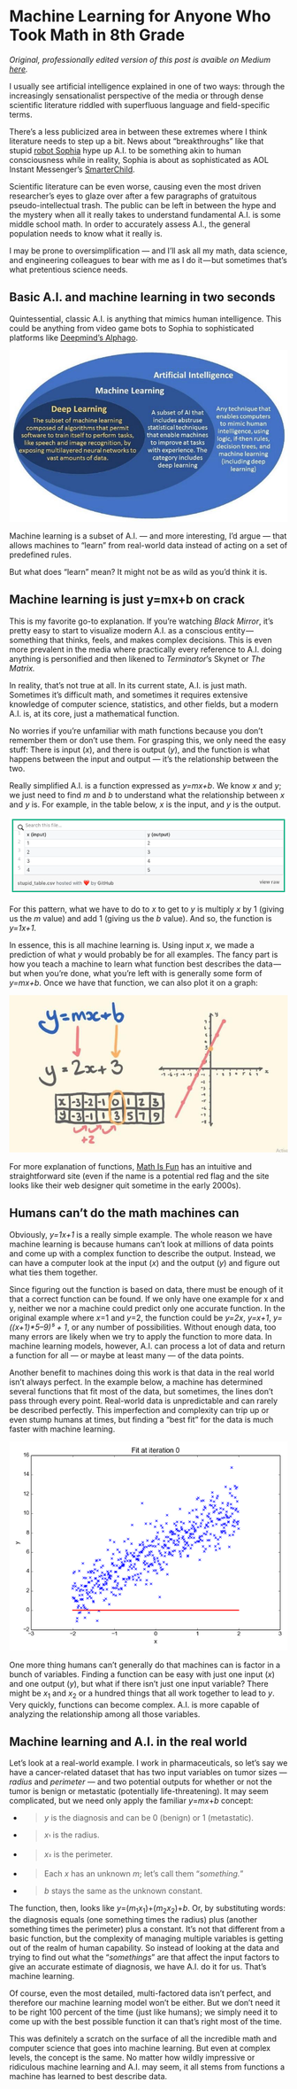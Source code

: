 # Machine Learning for Anyone Who Took Math in 8th Grade

_Original, professionally edited version of this post is avaible on Medium [here](https://medium.com/s/story/machine-learning-for-anyone-who-took-math-in-8th-grade-60fa9198b5eb)._

I usually see artificial intelligence explained in one of two ways: through the increasingly sensationalist perspective of the media or through dense scientific literature riddled with superfluous language and field-specific terms.

There’s a less publicized area in between these extremes where I think literature needs to step up a bit. News about “breakthroughs” like that stupid [<span class="underline">robot Sophia</span>](https://www.hansonrobotics.com/sophia/) hype up A.I. to be something akin to human consciousness while in reality, Sophia is about as sophisticated as AOL Instant Messenger’s [<span class="underline">SmarterChild</span>](https://en.wikipedia.org/wiki/SmarterChild).

Scientific literature can be even worse, causing even the most driven researcher’s eyes to glaze over after a few paragraphs of gratuitous pseudo-intellectual trash. The public can be left in between the hype and the mystery when all it really takes to understand fundamental A.I. is some middle school math. In order to accurately assess A.I., the general population needs to know what it really is.

I may be prone to oversimplification — and I’ll ask all my math, data science, and engineering colleagues to bear with me as I do it — but sometimes that’s what pretentious science needs.

## Basic A.I. and machine learning in two seconds

Quintessential, classic A.I. is anything that mimics human intelligence. This could be anything from video game bots to Sophia to sophisticated platforms like [<span class="underline">Deepmind’s Alphago</span>](https://deepmind.com/research/alphago/).

![[Source](https://geospatialmedia.s3.amazonaws.com/wp-content/uploads/2017/05/AAEAAQAAAAAAAAhPAAAAJDlkMWMwNTA1LTZkZjUtNDA5MS1hYT.jpg) (ignore deep learning — in this context it’s the same)](/images/name/media/image4.jpg)

Machine learning is a subset of A.I. — and more interesting, I’d argue — that allows machines to “learn” from real-world data instead of acting on a set of predefined rules.

But what does “learn” mean? It might not be as wild as you’d think it is.

## Machine learning is just y=mx+b on crack

This is my favorite go-to explanation. If you’re watching *Black Mirror*, it’s pretty easy to start to visualize modern A.I. as a conscious entity — something that thinks, feels, and makes complex decisions. This is even more prevalent in the media where practically every reference to A.I. doing anything is personified and then likened to *Terminator*’s Skynet or *The* *Matrix.*

In reality, that’s not true at all. In its current state, A.I. is just math. Sometimes it’s difficult math, and sometimes it requires extensive knowledge of computer science, statistics, and other fields, but a modern A.I. is, at its core, just a mathematical function.

No worries if you’re unfamiliar with math functions because you don’t remember them or don’t use them. For grasping this, we only need the easy stuff: There is input (_x_), and there is output (_y_), and the function is what happens between the input and output — it’s the relationship between the two.

Really simplified A.I. is a function expressed as _y=mx+b_. We know _x_ and _y_; we just need to find _m_ and _b_ to understand what the relationship between _x_ and _y_ is. For example, in the table below, _x_ is the input, and _y_ is the output.

![](/images/name/media/image3.png)

For this pattern, what we have to do to _x_ to get to _y_ is multiply _x_ by 1 (giving us the _m_ value) and add 1 (giving us the _b_ value). And so, the function is _y=1x+1_.

In essence, this is all machine learning is. Using input _x_, we made a prediction of what _y_ would probably be for all examples. The fancy part is how you teach a machine to learn what function best describes the data — but when you’re done, what you’re left with is generally some form of _y=mx+b_. Once we have that function, we can also plot it on a graph:

![Math](/images/name/media/image2.jpg)

For more explanation of functions, [<span class="underline">Math Is Fun</span>](https://www.mathsisfun.com/sets/function.html) has an intuitive and straightforward site (even if the name is a potential red flag and the site looks like their web designer quit sometime in the early 2000s).

## Humans can’t do the math machines can

Obviously, _y=1x+1_ is a really simple example. The whole reason we have machine learning is because humans can’t look at millions of data points and come up with a complex function to describe the output. Instead, we can have a computer look at the input (_x_) and the output (_y_) and figure out what ties them together.

Since figuring out the function is based on data, there must be enough of it that a correct function can be found. If we only have one example for x and y, neither we nor a machine could predict only one accurate function. In the original example where _x_=1 and _y_=2, the function could be _y=2x_, _y=x+1_, _y=((x+1)\*5–9)⁵ + 1_, or any number of possibilities. Without enough data, too many errors are likely when we try to apply the function to more data. In machine learning models, however, A.I. can process a lot of data and return a function for all — or maybe at least many — of the data points.

Another benefit to machines doing this work is that data in the real world isn’t always perfect. In the example below, a machine has determined several functions that fit most of the data, but sometimes, the lines don’t pass through every point. Real-world data is unpredictable and can rarely be described perfectly. This imperfection and complexity can trip up or even stump humans at times, but finding a “best fit” for the data is much faster with machine learning.

![<span class="underline">This is a basic example of a machine learning a function that best represents the data</span>](/images/name/media/image1.gif)

One more thing humans can’t generally do that machines can is factor in a bunch of variables. Finding a function can be easy with just one input (_x_) and one output (_y_), but what if there isn’t just one input variable? There might be _x_<sub>1</sub> and _x_<sub>2</sub> or a hundred things that all work together to lead to _y_. Very quickly, functions can become complex. A.I. is more capable of analyzing the relationship among all those variables.

## Machine learning and A.I. in the real world

Let’s look at a real-world example. I work in pharmaceuticals, so let’s say we have a cancer-related dataset that has two input variables on tumor sizes — _radius_ and _perimeter_ — and two potential outputs for whether or not the tumor is benign or metastatic (potentially life-threatening). It may seem complicated, but we need only apply the familiar _y_=_mx_+_b_ concept:

  - > _y_ is the diagnosis and can be 0 (benign) or 1 (metastatic).

  - > _x_<sub>¹</sub> is the radius.

  - > _x_<sub>²</sub> is the perimeter.

  - > Each _x_ has an unknown _m_; let’s call them “_something._”

  - > _b_ stays the same as the unknown constant.

The function, then, looks like _y_=(_m_<sub>1</sub>_x_<sub>1</sub>)+(_m_<sub>2</sub>_x_<sub>2</sub>)+_b_. Or, by substituting words: the diagnosis equals (one something times the radius) plus (another something times the perimeter) plus a constant. It’s not that different from a basic function, but the complexity of managing multiple variables is getting out of the realm of human capability. So instead of looking at the data and trying to find out what the “_somethings_” are that affect the input factors to give an accurate estimate of diagnosis, we have A.I. do it for us. That’s machine learning.

Of course, even the most detailed, multi-factored data isn’t perfect, and therefore our machine learning model won’t be either. But we don’t need it to be right 100 percent of the time (just like humans); we simply need it to come up with the best possible function it can that’s right most of the time.

This was definitely a scratch on the surface of all the incredible math and computer science that goes into machine learning. But even at complex levels, the concept is the same. No matter how wildly impressive or ridiculous machine learning and A.I. may seem, it all stems from functions a machine has learned to best describe data.

